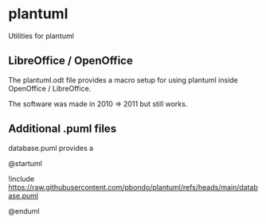 # plantuml

Utilities for plantuml

## LibreOffice / OpenOffice

The plantuml.odt file provides a macro setup for using plantuml inside OpenOffice / LibreOffice.

The software was made in 2010 => 2011 but still works.

## Additional .puml files

database.puml provides a 

@startuml

!include https://raw.githubusercontent.com/pbondo/plantuml/refs/heads/main/database.puml

@enduml
